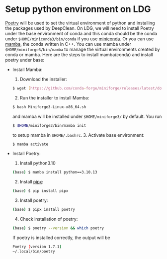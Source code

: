 # Setup python environment on LDG

[Poetry](https://python-poetry.org/docs/) will be used to set the virtual environment of python and installing the packages used by DeepClean. On LDG, we will need to install Poetry under the base environment of conda and this conda should be the conda under `$HOME/miniconda3/bin/conda` if you use [miniconda](https://docs.conda.io/projects/miniconda/en/latest/). Or you can use [mamba](https://mamba.readthedocs.io/en/latest/installation/mamba-installation.html), the conda written in C++. You can use mamba under `$HOME/miniforge3/bin/mamba` to manage the virtual environments created by conda or mamba. Here are the steps to install mamba(conda) and install poetry under base:

- Install Mamba:

  1. Download the installer:

  ```bash
  $ wget [https://github.com/conda-forge/miniforge/releases/latest/download/Miniforge3-Linux-x86_64.sh](https://github.com/conda-forge/miniforge/releases/latest/download/Miniforge3-Linux-x86_64.sh)
  ```

  2. Run the installer to install Mamba:

  ```bash
  $ bash Miniforge3-Linux-x86_64.sh
  ```

  and mamba will be installed under `$HOME/miniforge3/` by default. You run

  ```bash
  $ $HOME/miniforge3/bin/mamba init
  ```

  to setup mamba in `$HOME/.bashrc`. 3. Activate base environment:

  ```bash
  $ mamba activate
  ```

- Install Poetry:
  1. Install python3.10
  ```bash
  (base) $ mamba install python==3.10.13
  ```
  2. Install [pipx](https://github.com/pypa/pipx):
  ```bash
  (base) $ pip install pipx
  ```
  3. Install poetry:
  ```bash
  (base) $ pipx install poetry
  ```
  4. Check installation of poetry:
  ```bash
  (base) $ poetry --version && which poetry
  ```
  If poetry is installed correctly, the output will be
  ```bash
  Poetry (version 1.7.1)
  ~/.local/bin/poetry
  ```

